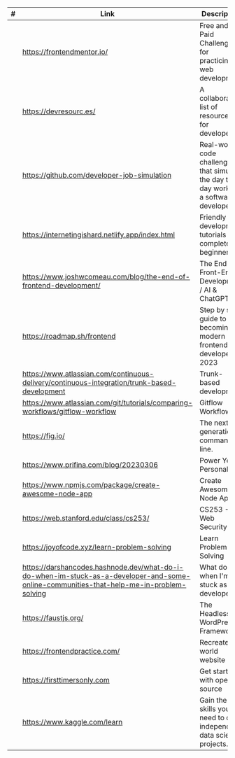 <!-- prettier-ignore -->
|#| Link | Description |
|------|-------------|-------------|
||https://frontendmentor.io/| Free and Paid Challenges for practicing web development|
||https://devresourc.es/|A collaborative list of resources for developers|
||https://github.com/developer-job-simulation|Real-world code challenges that simulate the day to day work of a software developer.|
||https://internetingishard.netlify.app/index.html| Friendly web development tutorials for complete beginners|
||https://www.joshwcomeau.com/blog/the-end-of-frontend-development/|The End of Front-End Development / AI & ChatGPT|
||https://roadmap.sh/frontend|Step by step guide to becoming a modern frontend developer in 2023|
||https://www.atlassian.com/continuous-delivery/continuous-integration/trunk-based-development|Trunk-based development|
||https://www.atlassian.com/git/tutorials/comparing-workflows/gitflow-workflow|Gitflow Workflow|
||https://fig.io/|The next-generation command line.|
||https://www.prifina.com/blog/20230306|Power Your Personal AI|
||https://www.npmjs.com/package/create-awesome-node-app|Create Awesome Node App|
||https://web.stanford.edu/class/cs253/|CS253 - Web Security|
||https://joyofcode.xyz/learn-problem-solving|Learn Problem Solving|
||https://darshancodes.hashnode.dev/what-do-i-do-when-im-stuck-as-a-developer-and-some-online-communities-that-help-me-in-problem-solving|What do I do when I'm stuck as a developer?|
||https://faustjs.org/|The Headless WordPress Framework|
||https://frontendpractice.com/| Recreate real world website|
||https://firsttimersonly.com| Get started with open source|
||https://www.kaggle.com/learn|Gain the skills you need to do independent data science projects.|
